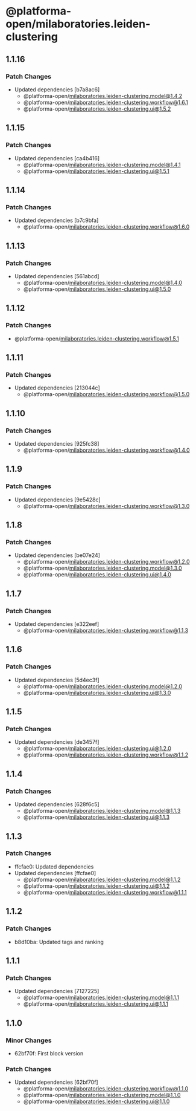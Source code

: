 # @platforma-open/milaboratories.leiden-clustering

## 1.1.16

### Patch Changes

- Updated dependencies [b7a8ac6]
  - @platforma-open/milaboratories.leiden-clustering.model@1.4.2
  - @platforma-open/milaboratories.leiden-clustering.workflow@1.6.1
  - @platforma-open/milaboratories.leiden-clustering.ui@1.5.2

## 1.1.15

### Patch Changes

- Updated dependencies [ca4b416]
  - @platforma-open/milaboratories.leiden-clustering.model@1.4.1
  - @platforma-open/milaboratories.leiden-clustering.ui@1.5.1

## 1.1.14

### Patch Changes

- Updated dependencies [b7c9bfa]
  - @platforma-open/milaboratories.leiden-clustering.workflow@1.6.0

## 1.1.13

### Patch Changes

- Updated dependencies [561abcd]
  - @platforma-open/milaboratories.leiden-clustering.model@1.4.0
  - @platforma-open/milaboratories.leiden-clustering.ui@1.5.0

## 1.1.12

### Patch Changes

- @platforma-open/milaboratories.leiden-clustering.workflow@1.5.1

## 1.1.11

### Patch Changes

- Updated dependencies [213044c]
  - @platforma-open/milaboratories.leiden-clustering.workflow@1.5.0

## 1.1.10

### Patch Changes

- Updated dependencies [925fc38]
  - @platforma-open/milaboratories.leiden-clustering.workflow@1.4.0

## 1.1.9

### Patch Changes

- Updated dependencies [9e5428c]
  - @platforma-open/milaboratories.leiden-clustering.workflow@1.3.0

## 1.1.8

### Patch Changes

- Updated dependencies [be07e24]
  - @platforma-open/milaboratories.leiden-clustering.workflow@1.2.0
  - @platforma-open/milaboratories.leiden-clustering.model@1.3.0
  - @platforma-open/milaboratories.leiden-clustering.ui@1.4.0

## 1.1.7

### Patch Changes

- Updated dependencies [e322eef]
  - @platforma-open/milaboratories.leiden-clustering.workflow@1.1.3

## 1.1.6

### Patch Changes

- Updated dependencies [5d4ec3f]
  - @platforma-open/milaboratories.leiden-clustering.model@1.2.0
  - @platforma-open/milaboratories.leiden-clustering.ui@1.3.0

## 1.1.5

### Patch Changes

- Updated dependencies [de3457f]
  - @platforma-open/milaboratories.leiden-clustering.ui@1.2.0
  - @platforma-open/milaboratories.leiden-clustering.workflow@1.1.2

## 1.1.4

### Patch Changes

- Updated dependencies [628f6c5]
  - @platforma-open/milaboratories.leiden-clustering.model@1.1.3
  - @platforma-open/milaboratories.leiden-clustering.ui@1.1.3

## 1.1.3

### Patch Changes

- ffcfae0: Updated dependencies
- Updated dependencies [ffcfae0]
  - @platforma-open/milaboratories.leiden-clustering.model@1.1.2
  - @platforma-open/milaboratories.leiden-clustering.ui@1.1.2
  - @platforma-open/milaboratories.leiden-clustering.workflow@1.1.1

## 1.1.2

### Patch Changes

- b8d10ba: Updated tags and ranking

## 1.1.1

### Patch Changes

- Updated dependencies [7127225]
  - @platforma-open/milaboratories.leiden-clustering.model@1.1.1
  - @platforma-open/milaboratories.leiden-clustering.ui@1.1.1

## 1.1.0

### Minor Changes

- 62bf70f: First block version

### Patch Changes

- Updated dependencies [62bf70f]
  - @platforma-open/milaboratories.leiden-clustering.workflow@1.1.0
  - @platforma-open/milaboratories.leiden-clustering.model@1.1.0
  - @platforma-open/milaboratories.leiden-clustering.ui@1.1.0
